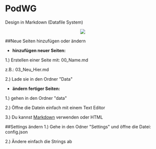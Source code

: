 PodWG
=====

Design in Markdown (Datafile System)

<center><img src="https://raw.github.com/McCouman/PodWG/master/Screenshot.png" /></center>


##Neue Seiten hinzufügen oder ändern
- **hinzufügen neuer Seiten:**

1.) Erstellen einer Seite mit: 00_Name.md

z.B.: 03_Neu_Hier.md

2.) Lade sie in den Ordner "Data"

- **ändern fertiger Seiten:**

1.) gehen in den Ordner "data"

2.) Öffne die Datein einfach mit einem Text Editor

3.) Du kannst [Markdown](https://github.com/adam-p/markdown-here/wiki/Markdown-Cheatsheet) verwenden oder HTML


##Settings ändern
1.) Gehe in den Odner "Settings" und öffne die Datei: config.json

2.) Ändere einfach die Strings ab
